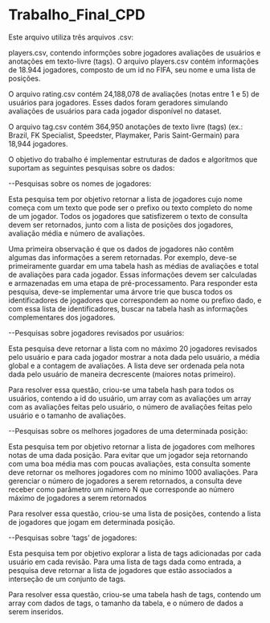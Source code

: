 # Trabalho_Final_CPD

Este arquivo utiliza três arquivos .csv:

players.csv, contendo informções sobre jogadores avaliações de usuários e anotações em
texto-livre (tags). O arquivo players.csv contém informações de 18.944 jogadores, composto
de um id no FIFA, seu nome e uma lista de posições.

O arquivo rating.csv contém 24,188,078 de avaliações (notas entre 1 e 5) de usuários para
jogadores. Esses dados foram geradores simulando avaliações de usuários para cada jogador
disponível no dataset.

O arquivo tag.csv contém 364,950 anotações de texto livre (tags) (ex.: Brazil, FK Specialist,
Speedster, Playmaker, Paris Saint-Germain) para 18,944 jogadores.

O objetivo do trabalho é implementar estruturas de dados e algoritmos que suportam as
seguintes pesquisas sobre os dados:

--Pesquisas sobre os nomes de jogadores:

Esta pesquisa tem por objetivo retornar a lista de jogadores cujo nome começa com um texto
que pode ser o prefixo ou texto completo do nome de um jogador. Todos os jogadores que
satisfizerem o texto de consulta devem ser retornados, junto com a lista de posições dos
jogadores, avaliação média e número de avaliações.

Uma primeira observação é que os dados de jogadores não contêm algumas das informações
a serem retornadas. Por exemplo, deve-se primeiramente guardar em uma tabela hash as
médias de avaliações e total de avaliações para cada jogador. Essas informações devem ser
calculadas e armazenadas em uma etapa de pré-processamento. Para responder esta
pesquisa, deve-se implementar uma árvore trie que busca todos os identificadores de
jogadores que correspondem ao nome ou prefixo dado, e com essa lista de identificadores,
buscar na tabela hash as informações complementares dos jogadores.

--Pesquisas sobre jogadores revisados por usuários:

Esta pesquisa deve retornar a lista com no máximo 20 jogadores revisados pelo usuário e para
cada jogador mostrar a nota dada pelo usuário, a média global e a contagem de avaliações. A
lista deve ser ordenada pela nota dada pelo usuário de maneira decrescente (maiores notas
primeiro).

Para resolver essa questão, criou-se uma tabela hash para todos os usuários, contendo a id do usuário, um array com as avaliações
um array com as avaliações feitas pelo usuário, o número de avaliações feitas pelo usuário e o tamanho de avaliações.

--Pesquisas sobre os melhores jogadores de uma determinada
posição:

Esta pesquisa tem por objetivo retornar a lista de jogadores com melhores notas de uma dada
posição. Para evitar que um jogador seja retornando com uma boa média mas com poucas
avaliações, esta consulta somente deve retornar os melhores jogadores com no mínimo 1000
avaliações. Para gerenciar o número de jogadores a serem retornados, a consulta deve
receber como parâmetro um número N que corresponde ao número máximo de jogadores a
serem retornados

Para resolver essa questão, criou-se uma lista de posições, contendo a lista de jogadores que jogam em determinada posição.

--Pesquisas sobre ‘tags’ de jogadores:

Esta pesquisa tem por objetivo explorar a lista de tags adicionadas por cada usuário em cada
revisão. Para uma lista de tags dada como entrada, a pesquisa deve retornar a lista de
jogadores que estão associados a interseção de um conjunto de tags.

Para resolver essa questão, criou-se uma tabela hash de tags, contendo um array com dados de tags, o tamanho da tabela,
e o número de dados a serem inseridos.
